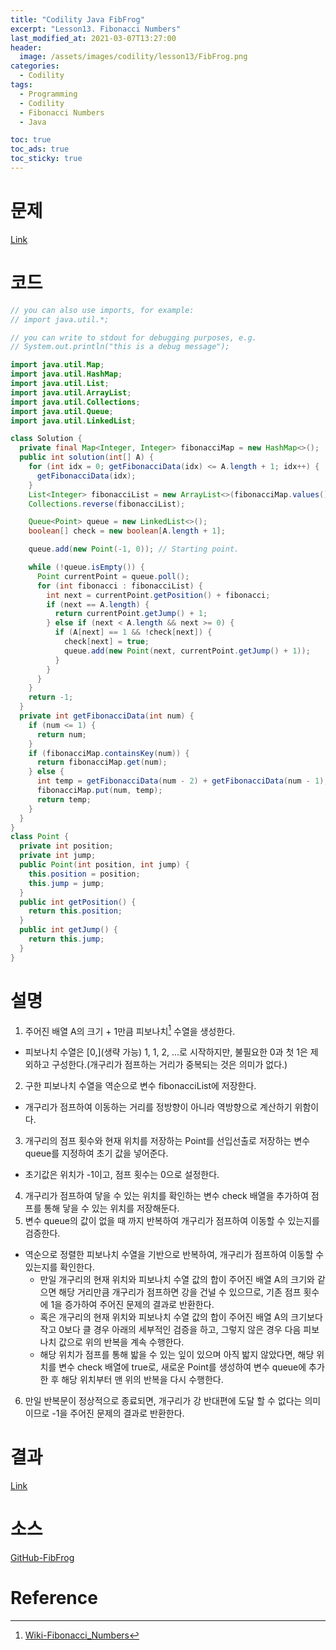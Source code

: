 ```yaml
---
title: "Codility Java FibFrog"
excerpt: "Lesson13. Fibonacci Numbers"
last_modified_at: 2021-03-07T13:27:00
header:
  image: /assets/images/codility/lesson13/FibFrog.png
categories:
  - Codility
tags:
  - Programming
  - Codility
  - Fibonacci Numbers
  - Java

toc: true
toc_ads: true
toc_sticky: true
---
```

# 문제
[Link](https://app.codility.com/programmers/lessons/13-fibonacci_numbers/fib_frog/)

# 코드
```java
// you can also use imports, for example:
// import java.util.*;

// you can write to stdout for debugging purposes, e.g.
// System.out.println("this is a debug message");

import java.util.Map;
import java.util.HashMap;
import java.util.List;
import java.util.ArrayList;
import java.util.Collections;
import java.util.Queue;
import java.util.LinkedList;

class Solution {
  private final Map<Integer, Integer> fibonacciMap = new HashMap<>();
  public int solution(int[] A) {
    for (int idx = 0; getFibonacciData(idx) <= A.length + 1; idx++) {
      getFibonacciData(idx);
    }
    List<Integer> fibonacciList = new ArrayList<>(fibonacciMap.values());
    Collections.reverse(fibonacciList);

    Queue<Point> queue = new LinkedList<>();
    boolean[] check = new boolean[A.length + 1];

    queue.add(new Point(-1, 0)); // Starting point.

    while (!queue.isEmpty()) {
      Point currentPoint = queue.poll();
      for (int fibonacci : fibonacciList) {
        int next = currentPoint.getPosition() + fibonacci;
        if (next == A.length) {
          return currentPoint.getJump() + 1;
        } else if (next < A.length && next >= 0) {
          if (A[next] == 1 && !check[next]) {
            check[next] = true;
            queue.add(new Point(next, currentPoint.getJump() + 1));
          }
        }
      }
    }
    return -1;
  }
  private int getFibonacciData(int num) {
    if (num <= 1) {
      return num;
    }
    if (fibonacciMap.containsKey(num)) {
      return fibonacciMap.get(num);
    } else {
      int temp = getFibonacciData(num - 2) + getFibonacciData(num - 1);
      fibonacciMap.put(num, temp);
      return temp;
    }
  }
}
class Point {
  private int position;
  private int jump;
  public Point(int position, int jump) {
    this.position = position;
    this.jump = jump;
  }
  public int getPosition() {
    return this.position;
  }
  public int getJump() {
    return this.jump;
  }
}
```

# 설명
1. 주어진 배열 A의 크기 + 1만큼 피보나치[^Fibonacci] 수열을 생성한다.
- 피보나치 수열은 [0,](생략 가능) 1, 1, 2, ...로 시작하지만, 불필요한 0과 첫 1은 제외하고 구성한다.(개구리가 점프하는 거리가 중복되는 것은 의미가 없다.)
2. 구한 피보나치 수열을 역순으로 변수 fibonacciList에 저장한다.
- 개구리가 점프하여 이동하는 거리를 정방향이 아니라 역방향으로 계산하기 위함이다.
3. 개구리의 점프 횟수와 현재 위치를 저장하는 Point를 선입선출로 저장하는 변수 queue를 지정하여 초기 값을 넣어준다.
- 초기값은 위치가 -1이고, 점프 횟수는 0으로 설정한다.
4. 개구리가 점프하여 닿을 수 있는 위치를 확인하는 변수 check 배열을 추가하여 점프를 통해 닿을 수 있는 위치를 저장해둔다.
5. 변수 queue의 값이 없을 때 까지 반복하여 개구리가 점프하여 이동할 수 있는지를 검증한다.
- 역순으로 정렬한 피보나치 수열을 기반으로 반복하여, 개구리가 점프하여 이동할 수 있는지를 확인한다.
  * 만일 개구리의 현재 위치와 피보나치 수열 값의 합이 주어진 배열 A의 크기와 같으면 해당 거리만큼 개구리가 점프하면 강을 건널 수 있으므로, 기존 점프 횟수에 1을 증가하여 주어진 문제의 결과로 반환한다.
  * 혹은 개구리의 현재 위치와 피보나치 수열 값의 합이 주어진 배열 A의 크기보다 작고 0보다 클 경우 아래의 세부적인 검증을 하고, 그렇지 않은 경우 다음 피보나치 값으로 위의 반복을 계속 수행한다.
  * 해당 위치가 점프를 통해 밟을 수 있는 잎이 있으며 아직 밟지 않았다면, 해당 위치를 변수 check 배열에 true로, 새로운 Point를 생성하여 변수 queue에 추가한 후 해당 위치부터 맨 위의 반복을 다시 수행한다.
6. 만일 반복문이 정상적으로 종료되면, 개구리가 강 반대편에 도달 할 수 없다는 의미이므로 -1을 주어진 문제의 결과로 반환한다.

# 결과
[Link](https://app.codility.com/demo/results/trainingGA625V-EFE/)

# 소스
[GitHub-FibFrog](https://github.com/GracefulSoul/Sample/blob/master/src/main/java/gracefulsoul/codility/lesson13/FibFrog.java)

# Reference
[^Fibonacci]: [Wiki-Fibonacci_Numbers](https://ko.wikipedia.org/wiki/%ED%94%BC%EB%B3%B4%EB%82%98%EC%B9%98_%EC%88%98)